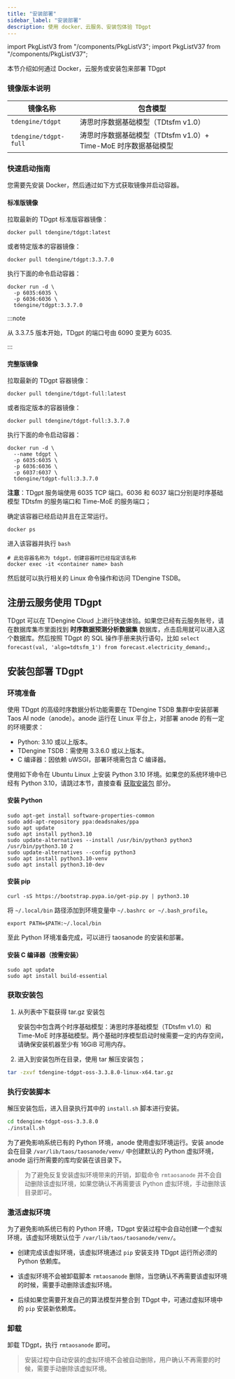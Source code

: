 ```yaml
---
title: "安装部署"
sidebar_label: "安装部署"
description: 使用 docker、云服务、安装包体验 TDgpt
---
```


import PkgListV3 from "/components/PkgListV3";
import PkgListV37 from "/components/PkgListV37";

本节介绍如何通过 Docker，云服务或安装包来部署 TDgpt

### 镜像版本说明

| 镜像名称                          | 包含模型               |
|-----------------------------------|-----------------------|
| `tdengine/tdgpt`         | 涛思时序数据基础模型（TDtsfm v1.0）       |
| `tdengine/tdgpt-full`    | 涛思时序数据基础模型（TDtsfm v1.0）+ Time-MoE 时序数据基础模型   |

### 快速启动指南

您需要先安装 Docker，然后通过如下方式获取镜像并启动容器。

#### 标准版镜像

拉取最新的 TDgpt 标准版容器镜像：

```shell
docker pull tdengine/tdgpt:latest
```

或者特定版本的容器镜像：

```shell
docker pull tdengine/tdgpt:3.3.7.0
```

执行下面的命令启动容器：

```shell
docker run -d \
  -p 6035:6035 \
  -p 6036:6036 \
  tdengine/tdgpt:3.3.7.0
```

:::note

从 3.3.7.5 版本开始，TDgpt 的端口号由 6090 变更为 6035.

:::

#### 完整版镜像

拉取最新的 TDgpt 容器镜像：

```shell
docker pull tdengine/tdgpt-full:latest
```

或者指定版本的容器镜像：

```shell
docker pull tdengine/tdgpt-full:3.3.7.0
```

执行下面的命令启动容器：

```shell
docker run -d \
  --name tdgpt \
  -p 6035:6035 \
  -p 6036:6036 \
  -p 6037:6037 \
  tdengine/tdgpt-full:3.3.7.0
```

**注意**：TDgpt 服务端使用 6035 TCP 端口。6036 和 6037 端口分别是时序基础模型 TDtsfm 的服务端口和 Time-MoE 的服务端口；

确定该容器已经启动并且在正常运行。

```shell
docker ps
```

进入该容器并执行 `bash`

```shell
# 此处容器名称为 tdgpt，创建容器时已经指定该名称
docker exec -it <container name> bash
```

然后就可以执行相关的 Linux 命令操作和访问 TDengine TSDB。

## 注册云服务使用 TDgpt

TDgpt 可以在 TDengine Cloud 上进行快速体验。如果您已经有云服务账号，请在数据库集市里面找到 **时序数据预测分析数据集** 数据库，点击启用就可以进入这个数据库。然后按照 TDgpt 的 SQL 操作手册来执行语句，比如 `select forecast(val, 'algo=tdtsfm_1') from forecast.electricity_demand;`。

## 安装包部署 TDgpt

### 环境准备

使用 TDgpt 的高级时序数据分析功能需要在 TDengine TSDB 集群中安装部署 Taos AI node（anode）。anode 运行在 Linux 平台上，对部署 anode 的有一定的环境要求：

- Python: 3.10 或以上版本。
- TDengine TSDB：需使用 3.3.6.0 或以上版本。
- C 编译器：因依赖 uWSGI，部署环境需包含 C 编译器。

使用如下命令在 Ubuntu Linux 上安装 Python 3.10 环境。如果您的系统环境中已经有 Python 3.10，请跳过本节，直接查看 [获取安装包](#获取安装包) 部分。

#### 安装 Python

```shell
sudo apt-get install software-properties-common
sudo add-apt-repository ppa:deadsnakes/ppa
sudo apt update
sudo apt install python3.10
sudo update-alternatives --install /usr/bin/python3 python3 /usr/bin/python3.10 2
sudo update-alternatives --config python3
sudo apt install python3.10-venv
sudo apt install python3.10-dev
```

#### 安装 pip

```shell
curl -sS https://bootstrap.pypa.io/get-pip.py | python3.10
```

将 `~/.local/bin` 路径添加到环境变量中 `~/.bashrc or ~/.bash_profile`。

```shell
export PATH=$PATH:~/.local/bin
```

至此 Python 环境准备完成，可以进行 taosanode 的安装和部署。

#### 安装 C 编译器（按需安装）

```shell
sudo apt update
sudo apt install build-essential
```

### 获取安装包

1. 从列表中下载获得 tar.gz 安装包

   <PkgListV37 productName="TDengine TDgpt-OSS" version="3.3.8.0" platform="Linux-Generic" pkgType="Server"/>

   安装包中包含两个时序基础模型：涛思时序基础模型（TDtsfm v1.0）和 Time-MoE 时序基础模型。两个基础时序模型启动时候需要一定的内存空间，请确保安装机器至少有 16GiB 可用内存。
  
2. 进入到安装包所在目录，使用 tar 解压安装包；

```bash
tar -zxvf tdengine-tdgpt-oss-3.3.8.0-linux-x64.tar.gz
```

### 执行安装脚本

解压安装包后，进入目录执行其中的 `install.sh` 脚本进行安装。
```bash
cd tdengine-tdgpt-oss-3.3.8.0
./install.sh
```

为了避免影响系统已有的 Python 环境，anode 使用虚拟环境运行。安装 anode 会在目录 `/var/lib/taos/taosanode/venv/` 中创建默认的 Python 虚拟环境，anode 运行所需要的库均安装在该目录下。
> 为了避免反复安装虚拟环境带来的开销，卸载命令 `rmtaosanode` 并不会自动删除该虚拟环境，如果您确认不再需要该 Python 虚拟环境，手动删除该目录即可。

### 激活虚拟环境

为了避免影响系统已有的 Python 环境，TDgpt 安装过程中会自动创建一个虚拟环境，该虚拟环境默认位于 `/var/lib/taos/taosanode/venv/`。

- 创建完成该虚拟环境，该虚拟环境通过 `pip` 安装支持 TDgpt 运行所必须的 Python 依赖库。

- 该虚拟环境不会被卸载脚本 `rmtaosanode` 删除，当您确认不再需要该虚拟环境的时候，需要手动删除该虚拟环境。

- 后续如果您需要开发自己的算法模型并整合到 TDgpt 中，可通过虚拟环境中的 `pip` 安装新依赖库。

### 卸载

卸载 TDgpt，执行 `rmtaosanode` 即可。

> 安装过程中自动安装的虚拟环境不会被自动删除，用户确认不再需要的时候，需要手动删除该虚拟环境。
